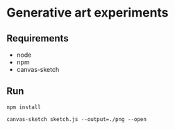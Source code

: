 # Generative art experiments

## Requirements

- node
- npm
- canvas-sketch

## Run

`npm install`

`canvas-sketch sketch.js --output=./png --open`
